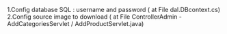 1.Config database SQL : username and password ( at File dal.DBcontext.cs)
2.Config source image to download ( at File ControllerAdmin - AddCategoriesServlet / AddProductServlet.java)
